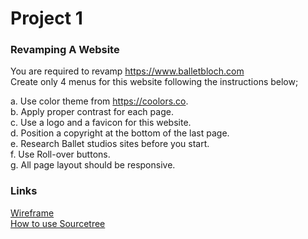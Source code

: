 # Project 1

### Revamping A Website

You are required to revamp https://www.balletbloch.com  
Create only 4 menus for this website following the instructions below;

a. Use color theme from https://coolors.co.  
b. Apply proper contrast for each page.  
c. Use a logo and a favicon for this website.  
d. Position a copyright at the bottom of the last page.  
e. Research Ballet studios sites before you start.  
f. Use Roll-over buttons.  
g. All page layout should be responsive.  


### Links
[Wireframe](https://www.figma.com/file/EBBDozfdUbTvKgThgjSKPpIY/ballet-site?node-id=0%3A1)  
[How to use Sourcetree](https://docs.google.com/presentation/d/1tJXZNSNZhTSxt5ppswAI17Wfi-Kmhx0UI-0HZqNpR98/edit#slide=id.p)
